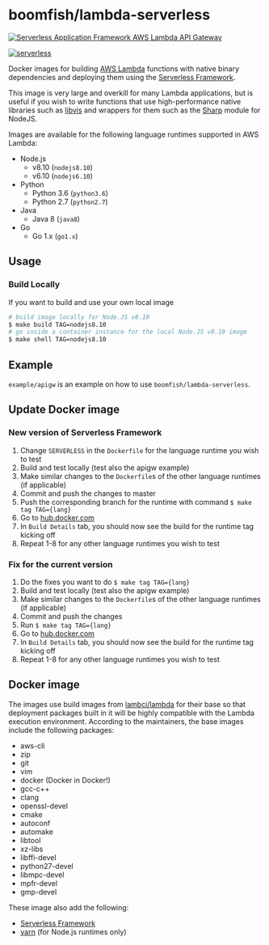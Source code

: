 # boomfish/lambda-serverless

[![Serverless Application Framework AWS Lambda API Gateway](./assets/serverless-framework.png)](http://serverless.com)

[![serverless](http://public.serverless.com/badges/v3.svg)](http://www.serverless.com)

Docker images for building [AWS Lambda](https://aws.amazon.com/lambda/) functions with native binary dependencies and deploying them using the [Serverless Framework](https://serverless.com/).

This image is very large and overkill for many Lambda applications, but is useful if you wish to write functions that use high-performance native libraries such as [libvis](https://jcupitt.github.io/libvips/) and wrappers for them such as the [Sharp](https://github.com/lovell/sharp) module for NodeJS.

Images are available for the following language runtimes supported in AWS Lambda:

- Node.js
  - v8.10 (`nodejs8.10`)
  - v6.10 (`nodejs6.10`)
- Python
  - Python 3.6 (`python3.6`)
  - Python 2.7 (`python2.7`)
- Java
  - Java 8 (`java8`)
- Go
  - Go 1.x (`go1.x`)


## Usage

### Build Locally

If you want to build and use your own local image

```bash
# build image locally for Node.JS v8.10
$ make build TAG=nodejs8.10
# go inside a container instance for the local Node.JS v8.10 image
$ make shell TAG=nodejs8.10
```

## Example

`example/apigw` is an example on how to use `boomfish/lambda-serverless`.

## Update Docker image

### New version of Serverless Framework

1. Change `SERVERLESS` in the `Dockerfile` for the language runtime you wish to test
2. Build and test locally (test also the apigw example)
3. Make similar changes to the `Dockerfile`s of the other language runtimes (if applicable)
4. Commit and push the changes to master
5. Push the corresponding branch for the runtime with command `$ make tag TAG={lang}`
6. Go to [hub.docker.com](https://hub.docker.com/r/boomfish/lambda-serverless/)
7. In `Build Details` tab, you should now see the build for the runtime tag kicking off
8. Repeat 1-8 for any other language runtimes you wish to test

### Fix for the current version

1. Do the fixes you want to do `$ make tag TAG={lang}`
2. Build and test locally (test also the apigw example)
3. Make similar changes to the `Dockerfile`s of the other language runtimes (if applicable)
4. Commit and push the changes
5. Run `$ make tag TAG={lang}`
6. Go to [hub.docker.com](https://hub.docker.com/r/boomfish/lambda-serverless/)
7. In `Build Details` tab, you should now see the build for the runtime tag kicking off
8. Repeat 1-8 for any other language runtimes you wish to test

## Docker image

The images use build images from [lambci/lambda](https://hub.docker.com/r/lambci/lambda/) for their base so that deployment packages built in it will be highly compatible with the Lambda execution environment. According to the maintainers, the base images include the following packages:

- aws-cli
- zip
- git
- vim
- docker (Docker in Docker!)
- gcc-c++
- clang
- openssl-devel
- cmake
- autoconf
- automake
- libtool
- xz-libs
- libffi-devel
- python27-devel
- libmpc-devel
- mpfr-devel
- gmp-devel

These image also add the following:

- [Serverless Framework](https://serverless.com/framework/)
- [yarn](https://github.com/yarnpkg/yarn) (for Node.js runtimes only)
